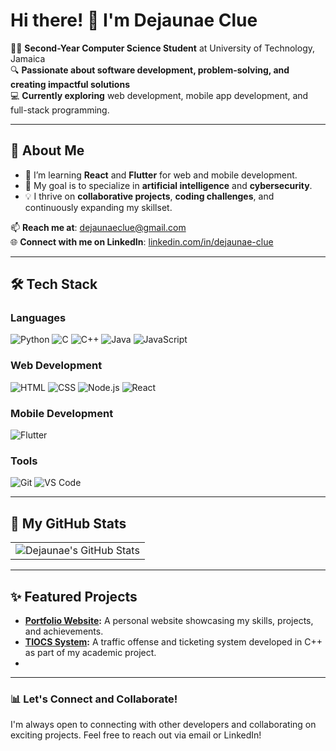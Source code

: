 # Hi there! 👋 I'm Dejaunae Clue

👨‍🎓 **Second-Year Computer Science Student** at University of Technology, Jamaica  
🔍 **Passionate about software development, problem-solving, and creating impactful solutions**  
💻 **Currently exploring** web development, mobile app development, and full-stack programming.  

---

## 🚀 About Me

- 🌱 I’m learning **React** and **Flutter** for web and mobile development.  
- 🎯 My goal is to specialize in **artificial intelligence** and **cybersecurity**.  
- 💡 I thrive on **collaborative projects**, **coding challenges**, and continuously expanding my skillset.  

📫 **Reach me at**: [dejaunaeclue@gmail.com](mailto:dejaunaeclue@gmail.com)  
🌐 **Connect with me on LinkedIn**: [linkedin.com/in/dejaunae-clue](https://www.linkedin.com/in/dejaunae-clue)  

---

## 🛠️ Tech Stack  

### **Languages**
![Python](https://img.shields.io/badge/-Python-3776AB?style=for-the-badge&logo=python&logoColor=white)
![C](https://img.shields.io/badge/-C-A8B9CC?style=for-the-badge&logo=c&logoColor=white)
![C++](https://img.shields.io/badge/-C++-00599C?style=for-the-badge&logo=cplusplus&logoColor=white)
![Java](https://img.shields.io/badge/-Java-007396?style=for-the-badge&logo=java&logoColor=white)
![JavaScript](https://img.shields.io/badge/-JavaScript-F7DF1E?style=for-the-badge&logo=javascript&logoColor=black)

### **Web Development**
![HTML](https://img.shields.io/badge/-HTML-E34F26?style=for-the-badge&logo=html5&logoColor=white)
![CSS](https://img.shields.io/badge/-CSS-1572B6?style=for-the-badge&logo=css3&logoColor=white)
![Node.js](https://img.shields.io/badge/-Node.js-339933?style=for-the-badge&logo=nodedotjs&logoColor=white)
![React](https://img.shields.io/badge/-React-61DAFB?style=for-the-badge&logo=react&logoColor=black)

### **Mobile Development**
![Flutter](https://img.shields.io/badge/-Flutter-02569B?style=for-the-badge&logo=flutter&logoColor=white)

### **Tools**
![Git](https://img.shields.io/badge/-Git-F05032?style=for-the-badge&logo=git&logoColor=white)
![VS Code](https://img.shields.io/badge/-VS%20Code-007ACC?style=for-the-badge&logo=visual-studio-code&logoColor=white)

---

## 🌟 My GitHub Stats  

<table>
  <tr>
    <td>
      <img src="https://github-readme-stats.vercel.app/api?username=DejaunaeC&show_icons=true&theme=radical" alt="Dejaunae's GitHub Stats" />
    </td>
  </tr>
</table>

---

## ✨ Featured Projects  

- **[Portfolio Website](https://github.com/DejaunaeC/portfolio-website):** A personal website showcasing my skills, projects, and achievements.  
- **[TIOCS System](https://github.com/DejaunaeC/TIOCS):** A traffic offense and ticketing system developed in C++ as part of my academic project.  
- 

---

### 📊 Let's Connect and Collaborate!  
I'm always open to connecting with other developers and collaborating on exciting projects. Feel free to reach out via email or LinkedIn!  

